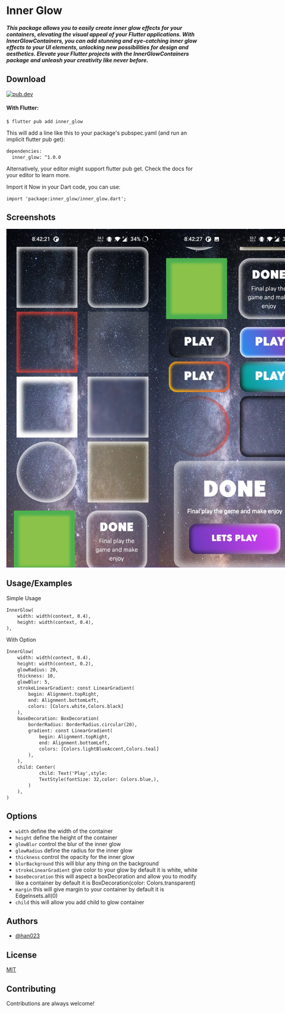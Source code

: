 
# Inner Glow

##### This package allows you to easily create inner glow effects for your containers, elevating the visual appeal of your Flutter applications. With InnerGlowContainers, you can add stunning and eye-catching inner glow effects to your UI elements, unlocking new possibilities for design and aesthetics. Elevate your Flutter projects with the InnerGlowContainers package and unleash your creativity like never before.

## Download

[![pub.dev](https://img.shields.io/badge/download-pub.dev-blue)](https://pub.dev/packages/inner_glow)

#### With Flutter:

 ```
$ flutter pub add inner_glow
 ```
This will add a line like this to your package's pubspec.yaml (and run an implicit flutter pub get):

```
dependencies:
  inner_glow: ^1.0.0
```
Alternatively, your editor might support flutter pub get. Check the docs for your editor to learn more.

Import it
Now in your Dart code, you can use:

```
import 'package:inner_glow/inner_glow.dart';
```


## Screenshots

<div style="display: flex; justify-content: space-between;">
    <img src="https://raw.githubusercontent.com/han023/InnerGlow/master/example/assets/01.jpg" alt="first" width="400" >
    <img src="https://raw.githubusercontent.com/han023/InnerGlow/master/example/assets/02.jpg" alt="first" width="400" >
</div>


## Usage/Examples

Simple Usage

```
InnerGlow(
    width: width(context, 0.4),
    height: width(context, 0.4),
),
```

With Option
```
InnerGlow(
    width: width(context, 0.4),
    height: width(context, 0.2),
    glowRadius: 20,
    thickness: 10,
    glowBlur: 5,
    strokeLinearGradient: const LinearGradient(
        begin: Alignment.topRight,
        end: Alignment.bottomLeft,
        colors: [Colors.white,Colors.black]
    ),
    baseDecoration: BoxDecoration(
        borderRadius: BorderRadius.circular(20),
        gradient: const LinearGradient(
            begin: Alignment.topRight,
            end: Alignment.bottomLeft,
            colors: [Colors.lightBlueAccent,Colors.teal]
        ),
    ),
    child: Center(
            child: Text('Play',style: 
            TextStyle(fontSize: 32,color: Colors.blue,),
        )
    ),
)
```


## Options

- ```width``` define the width of the container
- ```height``` define the height of the container
- ```glowBlur``` control the blur of the inner glow 
- ```glowRadius``` define the radius for the inner glow
- ```thickness``` control the opacity for the inner glow
- ```blurBackground``` this will blur any thing on the background
- ```strokeLinearGradient``` give color to your glow by default it is white, white
- ```baseDecoration``` this will aspect a boxDecoration and allow you to modify like a container by default it is BoxDecoration(color: Colors.transparent)
- ```margin``` this will give margin to your container by default it is EdgeInsets.all(0) 
- ```child``` this will allow you add child to glow container



## Authors

- [@han023](https://github.com/han023)


## License

[MIT](https://github.com/han023/InnerGlow/blob/master/LICENSE)


## Contributing

Contributions are always welcome!


